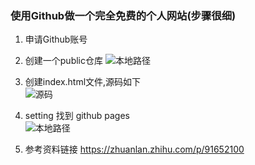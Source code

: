 ### 使用Github做一个完全免费的个人网站(步骤很细)

1. 申请Github账号

2. 创建一个public仓库
![本地路径](https://smypai.github.io/photo/img_1.png "相对路径演示")

3. 创建index.html文件,源码如下   
![源码](https://smypai.github.io/photo/img_5.png)

4. setting 找到 github pages   
![本地路径](https://smypai.github.io/photo/img_2.png "相对路径演示")
5. 参考资料链接 https://zhuanlan.zhihu.com/p/91652100
